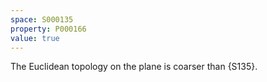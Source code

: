 ```yaml
---
space: S000135
property: P000166
value: true
---
```


The Euclidean topology on the plane is coarser than {S135}.
